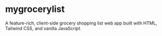# mygrocerylist
A feature-rich, client-side grocery shopping list web app built with HTML, Tailwind CSS, and vanilla JavaScript.
